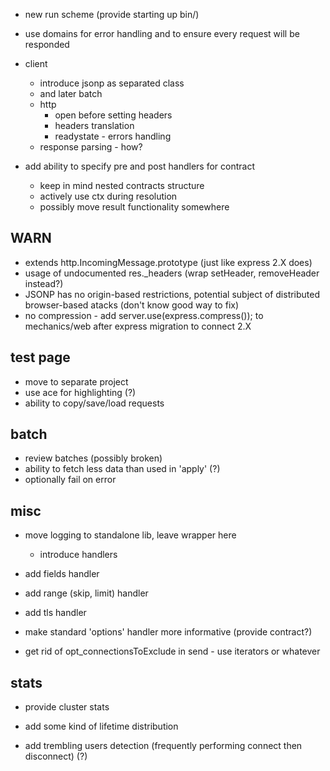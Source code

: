 * new run scheme (provide starting up bin/)

* use domains for error handling and to ensure every request will be responded

* client
	* introduce jsonp as separated class
	* and later batch
	* http
		* open before setting headers
		* headers translation
		* readystate - errors handling
	* response parsing - how?

* add ability to specify pre and post handlers for contract
	* keep in mind nested contracts structure
	* actively use ctx during resolution
	* possibly move result functionality somewhere

## WARN

* extends http.IncomingMessage.prototype (just like express 2.X does)
* usage of undocumented res._headers (wrap setHeader, removeHeader instead?)
* JSONP has no origin-based restrictions, potential subject of distributed browser-based atacks (don't know good way to fix)
* no compression - add server.use(express.compress()); to mechanics/web after express migration to connect 2.X

## test page

* move to separate project
* use ace for highlighting (?)
* ability to copy/save/load requests

## batch

* review batches (possibly broken)
* ability to fetch less data than used in 'apply' (?)
* optionally fail on error

## misc

* move logging to standalone lib, leave wrapper here
	* introduce handlers

* add fields handler
* add range (skip, limit) handler
* add tls handler

* make standard 'options' handler more informative (provide contract?)
* get rid of opt_connectionsToExclude in send - use iterators or whatever

## stats

* provide cluster stats

* add some kind of lifetime distribution
* add trembling users detection (frequently performing connect then disconnect) (?)
